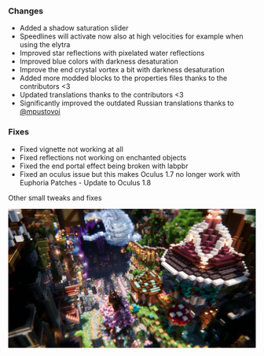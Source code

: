 ### Changes
- Added a shadow saturation slider
- Speedlines will activate now also at high velocities for example when using the elytra
- Improved star reflections with pixelated water reflections
- Improved blue colors with darkness desaturation
- Improve the end crystal vortex a bit with darkness desaturation
- Added more modded blocks to the properties files thanks to the contributors <3
- Updated translations thanks to the contributors <3
- Significantly improved the outdated Russian translations thanks to [@mpustovoi](https://github.com/mpustovoi)

### Fixes
- Fixed vignette not working at all
- Fixed reflections not working on enchanted objects
- Fixed the end portal effect being broken with labpbr
- Fixed an oculus issue but this makes Oculus 1.7 no longer work with Euphoria Patches - Update to Oculus 1.8

Other small tweaks and fixes

![Changelog](/assets/img/Screenshots/126_euphoria_patches.webp)
